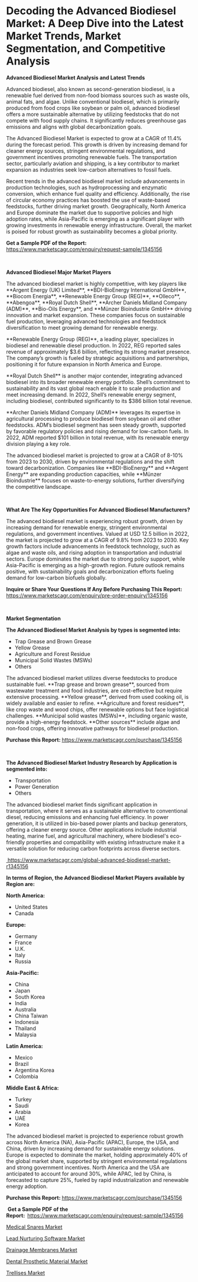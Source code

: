 <p><h1>Decoding the Advanced Biodiesel Market: A Deep Dive into the Latest Market Trends, Market Segmentation, and Competitive Analysis</h1></p><p><strong>Advanced Biodiesel Market Analysis and Latest Trends</strong></p>
<p><p>Advanced biodiesel, also known as second-generation biodiesel, is a renewable fuel derived from non-food biomass sources such as waste oils, animal fats, and algae. Unlike conventional biodiesel, which is primarily produced from food crops like soybean or palm oil, advanced biodiesel offers a more sustainable alternative by utilizing feedstocks that do not compete with food supply chains. It significantly reduces greenhouse gas emissions and aligns with global decarbonization goals.</p><p>The Advanced Biodiesel Market is expected to grow at a CAGR of 11.4% during the forecast period. This growth is driven by increasing demand for cleaner energy sources, stringent environmental regulations, and government incentives promoting renewable fuels. The transportation sector, particularly aviation and shipping, is a key contributor to market expansion as industries seek low-carbon alternatives to fossil fuels.</p><p>Recent trends in the advanced biodiesel market include advancements in production technologies, such as hydroprocessing and enzymatic conversion, which enhance fuel quality and efficiency. Additionally, the rise of circular economy practices has boosted the use of waste-based feedstocks, further driving market growth. Geographically, North America and Europe dominate the market due to supportive policies and high adoption rates, while Asia-Pacific is emerging as a significant player with growing investments in renewable energy infrastructure. Overall, the market is poised for robust growth as sustainability becomes a global priority.</p></p>
<p><strong>Get a Sample PDF of the Report:&nbsp;</strong> <a href="https://www.marketscagr.com/enquiry/request-sample/1345156?utm_campaign=1920&utm_medium=2&utm_source=Github&utm_content=ia&utm_term=26012025&utm_id=advanced-biodiesel">https://www.marketscagr.com/enquiry/request-sample/1345156</a></p>
<p>&nbsp;</p>
<p><strong>Advanced Biodiesel Major Market Players</strong></p>
<p><p>The advanced biodiesel market is highly competitive, with key players like **Argent Energy (UK) Limited**, **BDI-BioEnergy International GmbH**, **Biocom Energia**, **Renewable Energy Group (REG)**, **Olleco**, **Abengoa**, **Royal Dutch Shell**, **Archer Daniels Midland Company (ADM)**, **Bio-Oils Energy**, and **Münzer Bioindustrie GmbH** driving innovation and market expansion. These companies focus on sustainable fuel production, leveraging advanced technologies and feedstock diversification to meet growing demand for renewable energy.</p><p>**Renewable Energy Group (REG)**, a leading player, specializes in biodiesel and renewable diesel production. In 2022, REG reported sales revenue of approximately $3.6 billion, reflecting its strong market presence. The company’s growth is fueled by strategic acquisitions and partnerships, positioning it for future expansion in North America and Europe.</p><p>**Royal Dutch Shell** is another major contender, integrating advanced biodiesel into its broader renewable energy portfolio. Shell’s commitment to sustainability and its vast global reach enable it to scale production and meet increasing demand. In 2022, Shell’s renewable energy segment, including biodiesel, contributed significantly to its $386 billion total revenue.</p><p>**Archer Daniels Midland Company (ADM)** leverages its expertise in agricultural processing to produce biodiesel from soybean oil and other feedstocks. ADM’s biodiesel segment has seen steady growth, supported by favorable regulatory policies and rising demand for low-carbon fuels. In 2022, ADM reported $101 billion in total revenue, with its renewable energy division playing a key role.</p><p>The advanced biodiesel market is projected to grow at a CAGR of 8-10% from 2023 to 2030, driven by environmental regulations and the shift toward decarbonization. Companies like **BDI-BioEnergy** and **Argent Energy** are expanding production capacities, while **Münzer Bioindustrie** focuses on waste-to-energy solutions, further diversifying the competitive landscape.</p></p>
<p>&nbsp;</p>
<p><strong>What Are The Key Opportunities For Advanced Biodiesel Manufacturers?</strong></p>
<p><p>The advanced biodiesel market is experiencing robust growth, driven by increasing demand for renewable energy, stringent environmental regulations, and government incentives. Valued at USD 12.5 billion in 2022, the market is projected to grow at a CAGR of 9.8% from 2023 to 2030. Key growth factors include advancements in feedstock technology, such as algae and waste oils, and rising adoption in transportation and industrial sectors. Europe dominates the market due to strong policy support, while Asia-Pacific is emerging as a high-growth region. Future outlook remains positive, with sustainability goals and decarbonization efforts fueling demand for low-carbon biofuels globally.</p></p>
<p><strong>Inquire or Share Your Questions If Any Before Purchasing This Report:</strong> <a href="https://www.marketscagr.com/enquiry/pre-order-enquiry/1345156?utm_campaign=1920&utm_medium=2&utm_source=Github&utm_content=ia&utm_term=26012025&utm_id=advanced-biodiesel">https://www.marketscagr.com/enquiry/pre-order-enquiry/1345156</a></p>
<p>&nbsp;</p>
<p><strong>Market Segmentation</strong></p>
<p><strong>The Advanced Biodiesel Market Analysis by types is segmented into:</strong></p>
<p><ul><li>Trap Grease and Brown Grease</li><li>Yellow Grease</li><li>Agriculture and Forest Residue</li><li>Municipal Solid Wastes (MSWs)</li><li>Others</li></ul></p>
<p><p>The advanced biodiesel market utilizes diverse feedstocks to produce sustainable fuel. **Trap grease and brown grease**, sourced from wastewater treatment and food industries, are cost-effective but require extensive processing. **Yellow grease**, derived from used cooking oil, is widely available and easier to refine. **Agriculture and forest residues**, like crop waste and wood chips, offer renewable options but face logistical challenges. **Municipal solid wastes (MSWs)**, including organic waste, provide a high-energy feedstock. **Other sources** include algae and non-food crops, offering innovative pathways for biodiesel production.</p></p>
<p><strong>Purchase this Report:&nbsp;</strong><a href="https://www.marketscagr.com/purchase/1345156?utm_campaign=1920&utm_medium=2&utm_source=Github&utm_content=ia&utm_term=26012025&utm_id=advanced-biodiesel">https://www.marketscagr.com/purchase/1345156</a></p>
<p>&nbsp;</p>
<p><strong>The Advanced Biodiesel Market Industry Research by Application is segmented into:</strong></p>
<p><ul><li>Transportation</li><li>Power Generation</li><li>Others</li></ul></p>
<p><p>The advanced biodiesel market finds significant application in transportation, where it serves as a sustainable alternative to conventional diesel, reducing emissions and enhancing fuel efficiency. In power generation, it is utilized in bio-based power plants and backup generators, offering a cleaner energy source. Other applications include industrial heating, marine fuel, and agricultural machinery, where biodiesel's eco-friendly properties and compatibility with existing infrastructure make it a versatile solution for reducing carbon footprints across diverse sectors.</p></p>
<p><a href="https://www.marketscagr.com/global-advanced-biodiesel-market-r1345156?utm_campaign=1920&utm_medium=2&utm_source=Github&utm_content=ia&utm_term=26012025&utm_id=advanced-biodiesel">&nbsp;https://www.marketscagr.com/global-advanced-biodiesel-market-r1345156</a></p>
<p><strong>In terms of Region, the Advanced Biodiesel Market Players available by Region are:</strong></p>
<p>
    <p> <strong> North America: </strong>
        <ul>
            <li>United States</li>
            <li>Canada</li>
        </ul>
        </p> 
    <p> <strong> Europe: </strong>
        <ul>
            <li>Germany</li>
            <li>France</li>
            <li>U.K.</li>
            <li>Italy</li>
            <li>Russia</li>
        </ul>
        </p> 
    <p> <strong> Asia-Pacific: </strong>
        <ul>
            <li>China</li>
            <li>Japan</li>
            <li>South Korea</li>
            <li>India</li>
            <li>Australia</li>
            <li>China Taiwan</li>
            <li>Indonesia</li>
            <li>Thailand</li>
            <li>Malaysia</li>
        </ul>
        </p> 
    <p> <strong> Latin America: </strong>
        <ul>
            <li>Mexico</li>
            <li>Brazil</li>
            <li>Argentina Korea</li>
            <li>Colombia</li>
        </ul>
        </p> 
    <p> <strong> Middle East & Africa: </strong>
        <ul>
            <li>Turkey</li>
            <li>Saudi</li>
            <li>Arabia</li>
            <li>UAE</li>
            <li>Korea</li>
        </ul>
    </p>
    </p>
<p><p>The advanced biodiesel market is projected to experience robust growth across North America (NA), Asia-Pacific (APAC), Europe, the USA, and China, driven by increasing demand for sustainable energy solutions. Europe is expected to dominate the market, holding approximately 40% of the global market share, supported by stringent environmental regulations and strong government incentives. North America and the USA are anticipated to account for around 30%, while APAC, led by China, is forecasted to capture 25%, fueled by rapid industrialization and renewable energy adoption.</p></p>
<p><strong>Purchase this Report: </strong><a href="https://www.marketscagr.com/purchase/1345156?utm_campaign=1920&utm_medium=2&utm_source=Github&utm_content=ia&utm_term=26012025&utm_id=advanced-biodiesel">https://www.marketscagr.com/purchase/1345156</a></p>
<p>&nbsp;<strong>Get a Sample PDF of the Report:&nbsp;&nbsp;</strong><a href="https://www.marketscagr.com/enquiry/request-sample/1345156?utm_campaign=1920&utm_medium=2&utm_source=Github&utm_content=ia&utm_term=26012025&utm_id=advanced-biodiesel">https://www.marketscagr.com/enquiry/request-sample/1345156</a></p>
<p><strong></strong></p>
<p><p><a href="https://www.linkedin.com/pulse/dynamics-revenue-generation-medical-snares-market-cagr-rdsrc?utm_campaign=1920&utm_medium=2&utm_source=Github&utm_content=ia&utm_term=26012025&utm_id=advanced-biodiesel">Medical Snares Market</a></p><p><a href="https://www.linkedin.com/pulse/lead-nurturing-software-market-size-segmentation-trends-growth-gf46c?utm_campaign=1920&utm_medium=2&utm_source=Github&utm_content=ia&utm_term=26012025&utm_id=advanced-biodiesel">Lead Nurturing Software Market</a></p><p><a href="https://github.com/carylgrinko/Market-Research-Report-List-1/blob/main/drainage-membranes-market.md?utm_campaign=1920&utm_medium=2&utm_source=Github&utm_content=ia&utm_term=26012025&utm_id=advanced-biodiesel">Drainage Membranes Market</a></p><p><a href="https://www.linkedin.com/pulse/whats-next-dental-prosthetic-material-market-look-116-cagr-growth-ocw8f?utm_campaign=1920&utm_medium=2&utm_source=Github&utm_content=ia&utm_term=26012025&utm_id=advanced-biodiesel">Dental Prosthetic Material Market</a></p><p><a href="https://github.com/leyesamilej/Market-Research-Report-List-1/blob/main/trellises-market.md?utm_campaign=1920&utm_medium=2&utm_source=Github&utm_content=ia&utm_term=26012025&utm_id=advanced-biodiesel">Trellises Market</a></p></p>